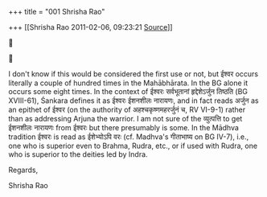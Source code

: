 +++
title = "001 Shrisha Rao"

+++
[[Shrisha Rao	2011-02-06, 09:23:21 [Source](https://groups.google.com/g/bvparishat/c/GBTKgFn3BiU)]]







I don't know if this would be considered the first use or not, but ईश्वर occurs literally a couple of hundred times in the Mahābhārata. In the BG alone it occurs some eight times. In the context of ईश्वरः सर्वभूतानां हृद्देशेऽर्जुन तिष्ठति (BG XVIII-61), Śankara defines it as ईश्वरः ईशनशीलः नारायणः, and in fact reads अर्जुन as an epithet of ईश्वर (on the authority of अहश्चकृष्णमहरर्जुनं च, RV VI-9-1) rather than as addressing Arjuna the warrior. I am not sure of the व्युत्पत्ति to get ईशनशीलः नारायणः from ईश्वरः but there presumably is some. In the Mādhva tradition ईश्वरः is read as ईशेभ्योऽपि वरः (cf. Madhva's गीताभाष्य on BG IV-7), i.e., one who is superior even to Brahma, Rudra, etc., or if used with Rudra, one who is superior to the deities led by Indra.

Regards,

Shrisha Rao

